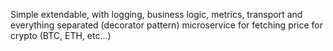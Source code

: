 Simple extendable, with logging, business logic, metrics, transport and everything separated (decorator pattern) microservice for fetching price for crypto (BTC, ETH, etc...)